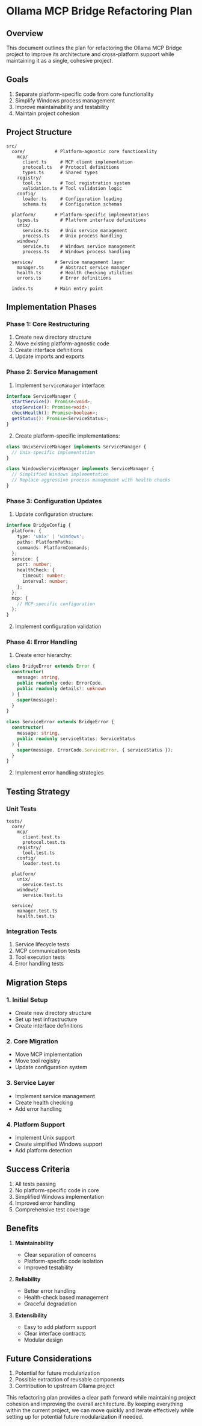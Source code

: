 # Ollama MCP Bridge Refactoring Plan

## Overview
This document outlines the plan for refactoring the Ollama MCP Bridge project to improve its architecture and cross-platform support while maintaining it as a single, cohesive project.

## Goals
1. Separate platform-specific code from core functionality
2. Simplify Windows process management
3. Improve maintainability and testability
4. Maintain project cohesion

## Project Structure

```
src/
  core/           # Platform-agnostic core functionality
    mcp/
      client.ts     # MCP client implementation
      protocol.ts   # Protocol definitions
      types.ts      # Shared types
    registry/
      tool.ts       # Tool registration system
      validation.ts # Tool validation logic
    config/
      loader.ts     # Configuration loading
      schema.ts     # Configuration schemas

  platform/       # Platform-specific implementations
    types.ts        # Platform interface definitions
    unix/
      service.ts    # Unix service management
      process.ts    # Unix process handling
    windows/
      service.ts    # Windows service management
      process.ts    # Windows process handling

  service/        # Service management layer
    manager.ts      # Abstract service manager
    health.ts       # Health checking utilities
    errors.ts       # Error definitions

  index.ts        # Main entry point
```

## Implementation Phases

### Phase 1: Core Restructuring
1. Create new directory structure
2. Move existing platform-agnostic code
3. Create interface definitions
4. Update imports and exports

### Phase 2: Service Management
1. Implement `ServiceManager` interface:
```typescript
interface ServiceManager {
  startService(): Promise<void>;
  stopService(): Promise<void>;
  checkHealth(): Promise<boolean>;
  getStatus(): Promise<ServiceStatus>;
}
```

2. Create platform-specific implementations:
```typescript
class UnixServiceManager implements ServiceManager {
  // Unix-specific implementation
}

class WindowsServiceManager implements ServiceManager {
  // Simplified Windows implementation
  // Replace aggressive process management with health checks
}
```

### Phase 3: Configuration Updates
1. Update configuration structure:
```typescript
interface BridgeConfig {
  platform: {
    type: 'unix' | 'windows';
    paths: PlatformPaths;
    commands: PlatformCommands;
  };
  service: {
    port: number;
    healthCheck: {
      timeout: number;
      interval: number;
    };
  };
  mcp: {
    // MCP-specific configuration
  };
}
```

2. Implement configuration validation

### Phase 4: Error Handling
1. Create error hierarchy:
```typescript
class BridgeError extends Error {
  constructor(
    message: string,
    public readonly code: ErrorCode,
    public readonly details?: unknown
  ) {
    super(message);
  }
}

class ServiceError extends BridgeError {
  constructor(
    message: string,
    public readonly serviceStatus: ServiceStatus
  ) {
    super(message, ErrorCode.ServiceError, { serviceStatus });
  }
}
```

2. Implement error handling strategies

## Testing Strategy

### Unit Tests
```
tests/
  core/
    mcp/
      client.test.ts
      protocol.test.ts
    registry/
      tool.test.ts
    config/
      loader.test.ts

  platform/
    unix/
      service.test.ts
    windows/
      service.test.ts

  service/
    manager.test.ts
    health.test.ts
```

### Integration Tests
1. Service lifecycle tests
2. MCP communication tests
3. Tool execution tests
4. Error handling tests

## Migration Steps

### 1. Initial Setup
- Create new directory structure
- Set up test infrastructure
- Create interface definitions

### 2. Core Migration
- Move MCP implementation
- Move tool registry
- Update configuration system

### 3. Service Layer
- Implement service management
- Create health checking
- Add error handling

### 4. Platform Support
- Implement Unix support
- Create simplified Windows support
- Add platform detection

## Success Criteria
1. All tests passing
2. No platform-specific code in core
3. Simplified Windows implementation
4. Improved error handling
5. Comprehensive test coverage

## Benefits
1. **Maintainability**
   - Clear separation of concerns
   - Platform-specific code isolation
   - Improved testability

2. **Reliability**
   - Better error handling
   - Health-check based management
   - Graceful degradation

3. **Extensibility**
   - Easy to add platform support
   - Clear interface contracts
   - Modular design

## Future Considerations
1. Potential for future modularization
2. Possible extraction of reusable components
3. Contribution to upstream Ollama project

This refactoring plan provides a clear path forward while maintaining project cohesion and improving the overall architecture. By keeping everything within the current project, we can move quickly and iterate effectively while setting up for potential future modularization if needed.
